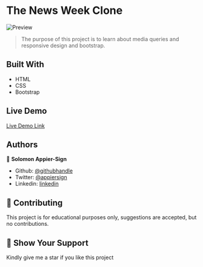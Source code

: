 # The News Week Clone
![Preview](https://drive.google.com/file/d/1k4_V_aGEIPihcdeRLZcEgdxTGX2t6osB/view)

> The purpose of this project is to learn about media queries and responsive design and bootstrap.

## Built With

- HTML
- CSS
- Bootstrap

## Live Demo

[Live Demo Link](https://rawcdn.githack.com/appiersign/news-week/88df57284b6785d9485b6be3ba43548e0fb765de/index.html)


## Authors

👤 **Solomon Appier-Sign**

- Github: [@githubhandle](https://github.com/appiersign)
- Twitter: [@appiersign](https://twitter.com/appiersign)
- Linkedin: [linkedin](https://www.linkedin.com/in/solomon-appier-sign/)

## 🤝 Contributing

This project is for educational purposes only, suggestions are accepted, but no contributions.

## 🤝 Show Your Support

Kindly give me a star if you like this project
